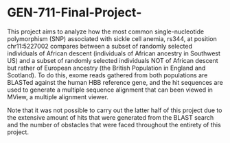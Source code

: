 # GEN-711-Final-Project-

This project aims to analyze how the most common single-nucleotide polymorphism (SNP) associated with sickle cell anemia, rs344, at position chr11:5227002 compares between a subset of randomly selected individuals of African descent (individuals of African ancestry in Southwest US) and a subset of randomly selected individuals NOT of African descent but rather of European ancestry (the British Population in England and Scotland). To do this, exome reads gathered from both populations are BLASTed against the human HBB reference gene, and the hit sequences are used to generate a multiple sequence alignment that can been viewed in MView, a multiple alignment viewer. 

Note that it was not possible to carry out the latter half of this project due to the extensive amount of hits that were generated from the BLAST search and the number of obstacles that were faced throughout the entirety of this project. 
